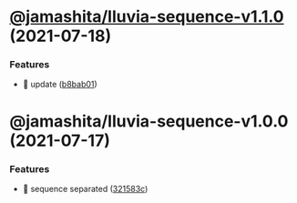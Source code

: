 # [@jamashita/lluvia-sequence-v1.1.0](https://github.com/jamashita/lluvia/compare/@jamashita/lluvia-sequence-v1.0.0...@jamashita/lluvia-sequence-v1.1.0) (2021-07-18)


### Features

* 🎸 update ([b8bab01](https://github.com/jamashita/lluvia/commit/b8bab01d1cbe57a0e8ddbd8efdb4657b1dbc96fd))

# @jamashita/lluvia-sequence-v1.0.0 (2021-07-17)


### Features

* 🎸 sequence separated ([321583c](https://github.com/jamashita/lluvia/commit/321583c208abad1defd2dae46af91531c7f143ef))
